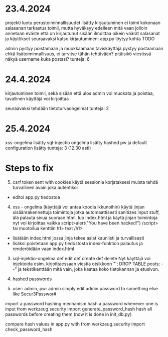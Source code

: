 # 23.4.2024
projekti luotu
perustoiminnallisuudet lisätty
kirjautuminen ei toimi kokonaan
salasanan tarkastus toimii, mutta hyväksyy edelleen mitä vaan jolloin annetaan eväste että on kirjautunut sisään
ilmoittaa oikein väärät salasanat ja käyttikset
seuraavaksi katso kirjautuminen: app.py löytyy kohta TODO

admin pystyy poistamaan ja muokkaamaan
taviskäyttäjä pystyy postaamaan
ehkä lisätoiminnallisuus, ei tarvitse tähän tehtävään? pitäisikö viestissä näkyä username kuka postasi?
tunteja: 6

# 24.4.2024
kirjautuminen toimii, sekä sisään että ulos
admin voi muokata ja poistaa, tavallinen käyttäjä voi kirjoittaa

seuraavaksi tehdään tietoturvaongelmat
tunteja: 2

# 25.4.2024
xss-ongelma lisätty
sql-injectio ongelma lisätty
hashed pw ja default configuration lisätty
tunteja: 3 (12.30 asti)

# Steps to fix
5. csrf token sent with cookies
käytä sessionia korjataksesi
muista tehdä turvallinen avain joka autentikoi
- editoi app.py tiedostoa

4. xss - ongelma (käyttäjä voi antaa koodia ikkunoihin)
käytä jinjan sisäänrakennettuja toimintoja jotka automaattisesti sanitizes input stuff, älä palauta sivua suoraan html, luo index.html ja käytä jinjan toimintoja
nyt voi kirjoittaa vaikka script>alert("You have been hacked!") /script> tai muotoilua kenttiin h1> text /h1>
- lisätään index.html jossa jinja tekee asiat kauniisti ja turvallisesti
- lisäksi poistetaan app.py tiedostosta index-funktion palautus ja renderöidään vaan index.html

3. sql-injektio-ongelma
def edit
def create
def delete
Nyt käyttäjä voi injektoida esim. kirjoittaessaan viestiä otsikkoon 
"'; DROP TABLE posts; --"
ja tekstikenttään mitä vain, joka kaataa koko tietokannan ja etusivun.

2. hashed passwords
1. user: admin, pw: admin
simply edit admin password to something else like Secur3Passwor#

import a password hashing mechanism
hash a password whenever one is input
from werkzeug.security import generate_password_hash
hash all passwords before creating them (now it is done in init_db.py)

compare hash values in app.py with
from werkzeug.security import check_password_hash


